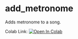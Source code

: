 # add_metronome
Adds metronome to a song.

Colab Link: [![Open In Colab](https://colab.research.google.com/assets/colab-badge.svg)](https://colab.research.google.com/github/NoapMat/add_metronome/blob/master/add_metronome.ipynb)
